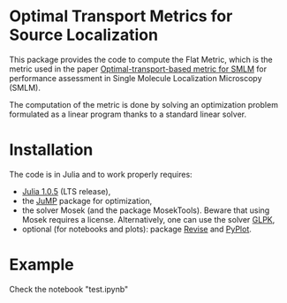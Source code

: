 # Optimal Transport Metrics for Source Localization
This package provides the code to compute the Flat Metric, which is the metric used in the paper <a href="https://arxiv.org/abs/2010.13423">Optimal-transport-based metric for SMLM</a> for performance assessment in Single Molecule Localization Microscopy (SMLM).

The computation of the metric is done by solving an optimization problem formulated as a linear program thanks to a standard linear solver.

# Installation
The code is in Julia and to work properly requires:
<ul>
	<li><a href="https://julialang.org">Julia 1.0.5</a> (LTS release),</li>
	<li>the <a href="https://github.com/jump-dev/JuMP.jl">JuMP</a> package for optimization,</li>
	<li>the solver Mosek (and the package MosekTools). Beware that using Mosek requires a license. Alternatively, one can use the solver <a href="https://github.com/jump-dev/GLPK.jl">GLPK</a>,</li>
	<li>optional (for notebooks and plots): package <a href="https://github.com/timholy/Revise.jl">Revise</a> and <a href="https://github.com/JuliaPy/PyPlot.jl">PyPlot</a>.</li>
</ul>

# Example

Check the notebook "test.ipynb"

